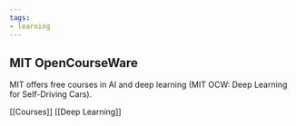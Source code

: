```yaml
---
tags:
- learning
---
```


## **MIT OpenCourseWare**

MIT offers free courses in AI and deep learning (MIT OCW: Deep Learning for Self-Driving Cars).

[[Courses]]  [[Deep Learning]]

